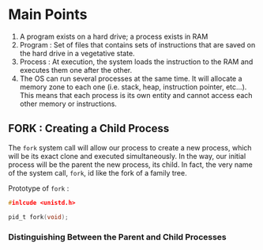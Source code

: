 # Main Points
1. A program exists on a hard drive; a process exists in RAM
2. Program : Set of files that contains sets of instructions that are saved on the hard drive in a vegetative state.
3. Process :  At execution, the system loads the instruction to the RAM and executes them one after the other.
4. The OS can run several processes at the same time. It will allocate a memory zone to each one (i.e. stack, heap, instruction pointer, etc...). This means that each process is its own entity and cannot access each other memory or instructions.

## FORK : Creating a Child Process
The `fork` system call will allow our process to create a new process, which will be its exact clone and executed simultaneously. In the way, our initial process will be the parent the new process, its  child. In fact, the very name of the system call, `fork`, id like the fork of a family tree.

Prototype of `fork` :
```c
#inlcude <unistd.h>

pid_t fork(void);
```

### Distinguishing Between the Parent and Child Processes
